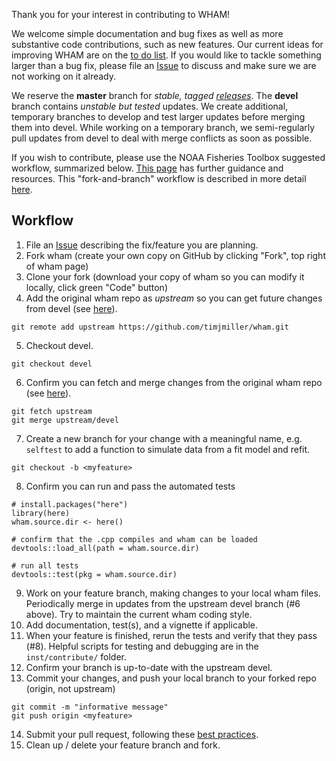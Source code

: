 Thank you for your interest in contributing to WHAM! 

We welcome simple documentation and bug fixes as well as more substantive code contributions, such as new features. Our current ideas for improving WHAM are on the [to do list](https://github.com/timjmiller/wham/wiki/To-do-list). If you would like to tackle something larger than a bug fix, please file an [Issue](https://github.com/timjmiller/wham/issues) to discuss and make sure we are not working on it already.

We reserve the **master** branch for *stable, tagged [releases](https://github.com/timjmiller/wham/releases)*. The **devel** branch contains *unstable but tested* updates. We create additional, temporary branches to develop and test larger updates before merging them into devel. While working on a temporary branch, we semi-regularly pull updates from devel to deal with merge conflicts as soon as possible.

If you wish to contribute, please use the NOAA Fisheries Toolbox suggested workflow, summarized below. [This page](https://github.com/nmfs-fish-tools/Resources/blob/master/CONTRIBUTING.md) has further guidance and resources. This "fork-and-branch" workflow is described in more detail [here](https://blog.scottlowe.org/2015/01/27/using-fork-branch-git-workflow/).

## Workflow

1. File an [Issue](https://github.com/timjmiller/wham/issues) describing the fix/feature you are planning.
2. Fork wham (create your own copy on GitHub by clicking "Fork", top right of wham page)
3. Clone your fork (download your copy of wham so you can modify it locally, click green "Code" button)
4. Add the original wham repo as *upstream* so you can get future changes from devel (see [here](https://docs.github.com/en/github/collaborating-with-pull-requests/working-with-forks/configuring-a-remote-for-a-fork)).
```console
git remote add upstream https://github.com/timjmiller/wham.git
``` 
5. Checkout devel.
```console
git checkout devel
```
6. Confirm you can fetch and merge changes from the original wham repo (see [here](https://docs.github.com/en/github/collaborating-with-pull-requests/working-with-forks/syncing-a-fork)).
```console
git fetch upstream
git merge upstream/devel
``` 
7. Create a new branch for your change with a meaningful name, e.g. `selftest` to add a function to simulate data from a fit model and refit.
```console
git checkout -b <myfeature>
```
8. Confirm you can run and pass the automated tests
```console
# install.packages("here")
library(here)
wham.source.dir <- here()

# confirm that the .cpp compiles and wham can be loaded
devtools::load_all(path = wham.source.dir)

# run all tests
devtools::test(pkg = wham.source.dir)
```
9. Work on your feature branch, making changes to your local wham files. Periodically merge in updates from the upstream devel branch (#6 above). Try to maintain the current wham coding style.
10. Add documentation, test(s), and a vignette if applicable.
11. When your feature is finished, rerun the tests and verify that they pass (#8). Helpful scripts for testing and debugging are in the `inst/contribute/` folder. 
12. Confirm your branch is up-to-date with the upstream devel.
13. Commit your changes, and push your local branch to your forked repo (origin, not upstream)
```console
git commit -m "informative message"
git push origin <myfeature>
```
14. Submit your pull request, following these [best practices](https://www.atlassian.com/blog/git/written-unwritten-guide-pull-requests).
15. Clean up / delete your feature branch and fork.
